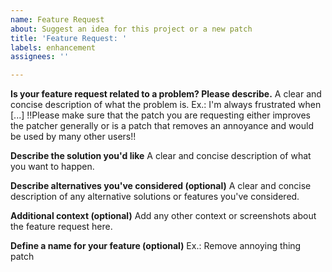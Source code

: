```yaml
---
name: Feature Request
about: Suggest an idea for this project or a new patch
title: 'Feature Request: '
labels: enhancement
assignees: ''

---
```


**Is your feature request related to a problem? Please describe.**
A clear and concise description of what the problem is. Ex.: I'm always frustrated when [...]
!!Please make sure that the patch you are requesting either improves the patcher generally or is a patch that removes an annoyance and would be used by many other users!!

**Describe the solution you'd like**
A clear and concise description of what you want to happen.

**Describe alternatives you've considered (optional)**
A clear and concise description of any alternative solutions or features you've considered.

**Additional context (optional)**
Add any other context or screenshots about the feature request here.

**Define a name for your feature (optional)**
Ex.: Remove annoying thing patch
